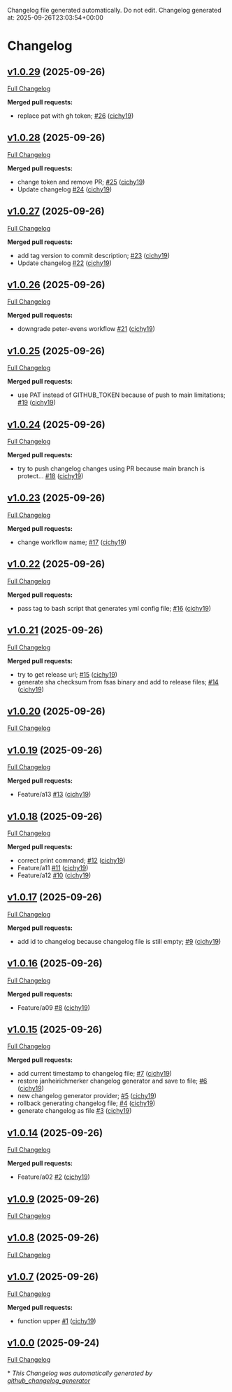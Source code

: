 Changelog file generated automatically. Do not edit.
Changelog generated at: 2025-09-26T23:03:54+00:00
# Changelog

## [v1.0.29](https://github.com/cichy19/gotestworkflow/tree/v1.0.29) (2025-09-26)

[Full Changelog](https://github.com/cichy19/gotestworkflow/compare/v1.0.28...v1.0.29)

**Merged pull requests:**

- replace pat with gh token; [\#26](https://github.com/cichy19/gotestworkflow/pull/26) ([cichy19](https://github.com/cichy19))

## [v1.0.28](https://github.com/cichy19/gotestworkflow/tree/v1.0.28) (2025-09-26)

[Full Changelog](https://github.com/cichy19/gotestworkflow/compare/v1.0.27...v1.0.28)

**Merged pull requests:**

- change token and remove PR; [\#25](https://github.com/cichy19/gotestworkflow/pull/25) ([cichy19](https://github.com/cichy19))
- Update changelog [\#24](https://github.com/cichy19/gotestworkflow/pull/24) ([cichy19](https://github.com/cichy19))

## [v1.0.27](https://github.com/cichy19/gotestworkflow/tree/v1.0.27) (2025-09-26)

[Full Changelog](https://github.com/cichy19/gotestworkflow/compare/v1.0.26...v1.0.27)

**Merged pull requests:**

- add tag version to commit description; [\#23](https://github.com/cichy19/gotestworkflow/pull/23) ([cichy19](https://github.com/cichy19))
- Update changelog [\#22](https://github.com/cichy19/gotestworkflow/pull/22) ([cichy19](https://github.com/cichy19))

## [v1.0.26](https://github.com/cichy19/gotestworkflow/tree/v1.0.26) (2025-09-26)

[Full Changelog](https://github.com/cichy19/gotestworkflow/compare/v1.0.25...v1.0.26)

**Merged pull requests:**

- downgrade peter-evens workflow [\#21](https://github.com/cichy19/gotestworkflow/pull/21) ([cichy19](https://github.com/cichy19))

## [v1.0.25](https://github.com/cichy19/gotestworkflow/tree/v1.0.25) (2025-09-26)

[Full Changelog](https://github.com/cichy19/gotestworkflow/compare/v1.0.24...v1.0.25)

**Merged pull requests:**

- use PAT instead of GITHUB\_TOKEN because of push to main limitations; [\#19](https://github.com/cichy19/gotestworkflow/pull/19) ([cichy19](https://github.com/cichy19))

## [v1.0.24](https://github.com/cichy19/gotestworkflow/tree/v1.0.24) (2025-09-26)

[Full Changelog](https://github.com/cichy19/gotestworkflow/compare/v1.0.23...v1.0.24)

**Merged pull requests:**

- try to push changelog changes using PR because main branch is protect… [\#18](https://github.com/cichy19/gotestworkflow/pull/18) ([cichy19](https://github.com/cichy19))

## [v1.0.23](https://github.com/cichy19/gotestworkflow/tree/v1.0.23) (2025-09-26)

[Full Changelog](https://github.com/cichy19/gotestworkflow/compare/v1.0.22...v1.0.23)

**Merged pull requests:**

- change workflow name; [\#17](https://github.com/cichy19/gotestworkflow/pull/17) ([cichy19](https://github.com/cichy19))

## [v1.0.22](https://github.com/cichy19/gotestworkflow/tree/v1.0.22) (2025-09-26)

[Full Changelog](https://github.com/cichy19/gotestworkflow/compare/v1.0.21...v1.0.22)

**Merged pull requests:**

- pass tag to bash script that generates yml config file; [\#16](https://github.com/cichy19/gotestworkflow/pull/16) ([cichy19](https://github.com/cichy19))

## [v1.0.21](https://github.com/cichy19/gotestworkflow/tree/v1.0.21) (2025-09-26)

[Full Changelog](https://github.com/cichy19/gotestworkflow/compare/v1.0.20...v1.0.21)

**Merged pull requests:**

- try to get release url; [\#15](https://github.com/cichy19/gotestworkflow/pull/15) ([cichy19](https://github.com/cichy19))
- generate sha checksum from fsas binary and add to release files; [\#14](https://github.com/cichy19/gotestworkflow/pull/14) ([cichy19](https://github.com/cichy19))

## [v1.0.20](https://github.com/cichy19/gotestworkflow/tree/v1.0.20) (2025-09-26)

[Full Changelog](https://github.com/cichy19/gotestworkflow/compare/v1.0.19...v1.0.20)

## [v1.0.19](https://github.com/cichy19/gotestworkflow/tree/v1.0.19) (2025-09-26)

[Full Changelog](https://github.com/cichy19/gotestworkflow/compare/v1.0.18...v1.0.19)

**Merged pull requests:**

- Feature/a13 [\#13](https://github.com/cichy19/gotestworkflow/pull/13) ([cichy19](https://github.com/cichy19))

## [v1.0.18](https://github.com/cichy19/gotestworkflow/tree/v1.0.18) (2025-09-26)

[Full Changelog](https://github.com/cichy19/gotestworkflow/compare/v1.0.17...v1.0.18)

**Merged pull requests:**

- correct print command; [\#12](https://github.com/cichy19/gotestworkflow/pull/12) ([cichy19](https://github.com/cichy19))
- Feature/a11 [\#11](https://github.com/cichy19/gotestworkflow/pull/11) ([cichy19](https://github.com/cichy19))
- Feature/a12 [\#10](https://github.com/cichy19/gotestworkflow/pull/10) ([cichy19](https://github.com/cichy19))

## [v1.0.17](https://github.com/cichy19/gotestworkflow/tree/v1.0.17) (2025-09-26)

[Full Changelog](https://github.com/cichy19/gotestworkflow/compare/v1.0.16...v1.0.17)

**Merged pull requests:**

- add id to changelog because changelog file is still empty; [\#9](https://github.com/cichy19/gotestworkflow/pull/9) ([cichy19](https://github.com/cichy19))

## [v1.0.16](https://github.com/cichy19/gotestworkflow/tree/v1.0.16) (2025-09-26)

[Full Changelog](https://github.com/cichy19/gotestworkflow/compare/v1.0.15...v1.0.16)

**Merged pull requests:**

- Feature/a09 [\#8](https://github.com/cichy19/gotestworkflow/pull/8) ([cichy19](https://github.com/cichy19))

## [v1.0.15](https://github.com/cichy19/gotestworkflow/tree/v1.0.15) (2025-09-26)

[Full Changelog](https://github.com/cichy19/gotestworkflow/compare/v1.0.14...v1.0.15)

**Merged pull requests:**

- add current timestamp to changelog file; [\#7](https://github.com/cichy19/gotestworkflow/pull/7) ([cichy19](https://github.com/cichy19))
- restore janheirichmerker changelog generator and save to file; [\#6](https://github.com/cichy19/gotestworkflow/pull/6) ([cichy19](https://github.com/cichy19))
- new changelog generator provider; [\#5](https://github.com/cichy19/gotestworkflow/pull/5) ([cichy19](https://github.com/cichy19))
- rollback generating changelog file; [\#4](https://github.com/cichy19/gotestworkflow/pull/4) ([cichy19](https://github.com/cichy19))
- generate changelog as file [\#3](https://github.com/cichy19/gotestworkflow/pull/3) ([cichy19](https://github.com/cichy19))

## [v1.0.14](https://github.com/cichy19/gotestworkflow/tree/v1.0.14) (2025-09-26)

[Full Changelog](https://github.com/cichy19/gotestworkflow/compare/v1.0.9...v1.0.14)

**Merged pull requests:**

- Feature/a02 [\#2](https://github.com/cichy19/gotestworkflow/pull/2) ([cichy19](https://github.com/cichy19))

## [v1.0.9](https://github.com/cichy19/gotestworkflow/tree/v1.0.9) (2025-09-26)

[Full Changelog](https://github.com/cichy19/gotestworkflow/compare/v1.0.8...v1.0.9)

## [v1.0.8](https://github.com/cichy19/gotestworkflow/tree/v1.0.8) (2025-09-26)

[Full Changelog](https://github.com/cichy19/gotestworkflow/compare/v1.0.7...v1.0.8)

## [v1.0.7](https://github.com/cichy19/gotestworkflow/tree/v1.0.7) (2025-09-26)

[Full Changelog](https://github.com/cichy19/gotestworkflow/compare/v1.0.0...v1.0.7)

**Merged pull requests:**

- function upper [\#1](https://github.com/cichy19/gotestworkflow/pull/1) ([cichy19](https://github.com/cichy19))

## [v1.0.0](https://github.com/cichy19/gotestworkflow/tree/v1.0.0) (2025-09-24)

[Full Changelog](https://github.com/cichy19/gotestworkflow/compare/06ea9dfb62a5f88aa6a1766592af75122cf44797...v1.0.0)



\* *This Changelog was automatically generated by [github_changelog_generator](https://github.com/github-changelog-generator/github-changelog-generator)*
